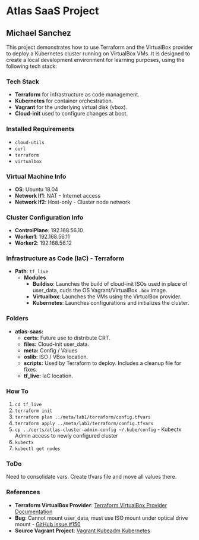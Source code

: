 # Atlas SaaS Project
## Michael Sanchez

This project demonstrates how to use Terraform and the VirtualBox provider to deploy a Kubernetes cluster running on VirtualBox VMs. It is designed to create a local development environment for learning purposes, using the following tech stack:

### Tech Stack
- **Terraform** for infrastructure as code management.
- **Kubernetes** for container orchestration.
- **Vagrant** for the underlying virtual disk (vbox).
- **Cloud-init** used to configure changes at boot.

### Installed Requirements
- `cloud-utils`
- `curl`
- `terraform`
- `virtualbox`

### Virtual Machine Info
- **OS**: Ubuntu 18.04
- **Network If1**: NAT - Internet access
- **Network If2**: Host-only - Cluster node network

### Cluster Configuration Info
- **ControlPlane**: 192.168.56.10
- **Worker1**: 192.168.56.11
- **Worker2**: 192.168.56.12

### Infrastructure as Code (IaC) - Terraform
- **Path**: `tf_live`
  - **Modules**
    - **Buildiso**: Launches the build of cloud-init ISOs used in place of user_data, curls the OS Vagrant/VirtualBox `.box` image.
    - **Virtualbox**: Launches the VMs using the VirtualBox provider.
    - **Kubernetes**: Launches configurations and initializes the cluster.

### Folders
- **atlas-saas:**
  - **certs:** Future use to distribute CRT.
  - **files:** Cloud-init user_data.
  - **meta:** Config / Values 
  - **oslib:** ISO / VBox location.
  - **scripts:** Used by Terraform to deploy. Includes a cleanup file for fixes.
  - **tf_live:** IaC location.

### How To
1. `cd tf_live`
2. `terraform init`
3. `terraform plan ../meta/lab1/terraform/config.tfvars`
4. `terraform apply ../meta/lab1/terraform/config.tfvars`
5. `cp ../certs/atlas-cluster-admin-config ~/.kube/config` - Kubectx Admin access to newly configured cluster
6. `kubectx`
7. `kubectl get nodes`

### ToDo
Need to consolidate vars.  Create tfvars file and move all values there.  

### References
- **Terraform VirtualBox Provider**: [Terraform VirtualBox Provider Documentation](https://registry.terraform.io/providers/terra-farm/virtualbox/latest/docs)
- **Bug**: Cannot mount user_data, must use ISO mount under optical drive mount - [GitHub Issue #150](https://github.com/terra-farm/terraform-provider-virtualbox/issues/150)
- **Source Vagrant Project**: [Vagrant Kubeadm Kubernetes](https://github.com/techiescamp/vagrant-kubeadm-kubernetes)
